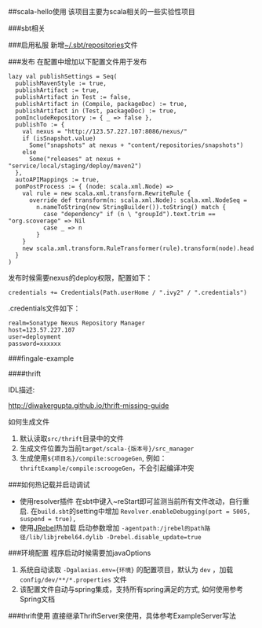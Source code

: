 ##scala-hello使用
该项目主要为scala相关的一些实验性项目


###sbt相关

###启用私服
新增[~/.sbt/repositories](http://wiki.itiancai.com/download/attachments/3607277/repositories?api=v2)文件

###发布
在配置中增加以下配置文件用于发布
  
```
lazy val publishSettings = Seq(  
  publishMavenStyle := true,    
  publishArtifact := true,    
  publishArtifact in Test := false,
  publishArtifact in (Compile, packageDoc) := true,
  publishArtifact in (Test, packageDoc) := true,
  pomIncludeRepository := { _ => false },
  publishTo := {
    val nexus = "http://123.57.227.107:8086/nexus/"
    if (isSnapshot.value)
      Some("snapshots" at nexus + "content/repositories/snapshots")
    else
      Some("releases" at nexus + "service/local/staging/deploy/maven2")
  },
  autoAPIMappings := true,
  pomPostProcess := { (node: scala.xml.Node) =>
    val rule = new scala.xml.transform.RewriteRule {
      override def transform(n: scala.xml.Node): scala.xml.NodeSeq =
        n.nameToString(new StringBuilder()).toString() match {
          case "dependency" if (n \ "groupId").text.trim == "org.scoverage" => Nil
          case _ => n
        }
    }
    new scala.xml.transform.RuleTransformer(rule).transform(node).head
  }
)
```

发布时候需要nexus的deploy权限，配置如下：

```
credentials += Credentials(Path.userHome / ".ivy2" / ".credentials")
```
.credentials文件如下：

```
realm=Sonatype Nexus Repository Manager
host=123.57.227.107
user=deployment
password=xxxxxx
```

###fingale-example

####thrift

IDL描述:

http://diwakergupta.github.io/thrift-missing-guide

如何生成文件

1. 默认读取`src/thrift`目录中的文件
2. 生成文件位置为当前`target/scala-{版本号}/src_manager`
3. 生成使用`${项目名}/compile:scroogeGen`, 例如：`thriftExample/compile:scroogeGen`，不会引起编译冲突


###如何热记载并启动调试
* 使用resolver插件
    在sbt中键入~reStart即可监测当前所有文件改动，自行重启.
    在`build.sbt`的setting中增加 `Revolver.enableDebugging(port = 5005, suspend = true),`
* 使用[JRebel](http://wiki.itiancai.com/download/attachments/3607277/jrebel_6.2.5-agent-crack.zip?api=v2)热加载
   启动参数增加 `-agentpath:/jrebel的path路径/lib/libjrebel64.dylib -Drebel.disable_update=true`



###环境配置
程序启动时候需要加javaOptions  
1. 系统自动读取 `-Dgalaxias.env={环境}` 的配置项目，默认为 `dev` ，加载 `config/dev/**/*.properties` 文件  
2. 该配置文件自动与spring集成，支持所有spring满足的方式, 如何使用参考Spring文档



###thrift使用
直接继承ThriftServer来使用，具体参考ExampleServer写法